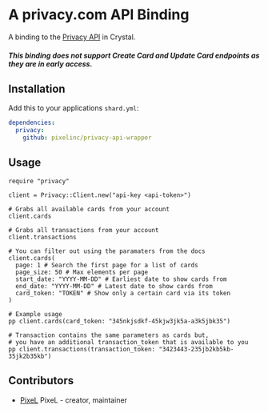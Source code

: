 # A privacy.com API Binding
A binding to the [Privacy API](http://developer.privacy.com) in Crystal.

##### This binding *does not* support Create Card and Update Card endpoints as they are in early access.

## Installation
Add this to your applications `shard.yml`: 
```yaml
dependencies:
  privacy:
    github: pixelinc/privacy-api-wrapper
```

## Usage
```crystal
require "privacy"

client = Privacy::Client.new("api-key <api-token>")

# Grabs all available cards from your account
client.cards

# Grabs all transactions from your account
client.transactions

# You can filter out using the paramaters from the docs
client.cards(
  page: 1 # Search the first page for a list of cards
  page_size: 50 # Max elements per page
  start_date: "YYYY-MM-DD" # Earliest date to show cards from
  end_date: "YYYY-MM-DD" # Latest date to show cards from
  card_token: "TOKEN" # Show only a certain card via its token
)

# Example usage
pp client.cards(card_token: "345nkjsdkf-45kjw3jk5a-a3k5jbk35")

# Transaction contains the same parameters as cards but,
# you have an additional transaction_token that is available to you 
pp client.transactions(transaction_token: "3423443-235jb2kb5kb-35jk2b35kb")
```

## Contributors

- [PixeL](https://github.com/pixelinc) PixeL - creator, maintainer

